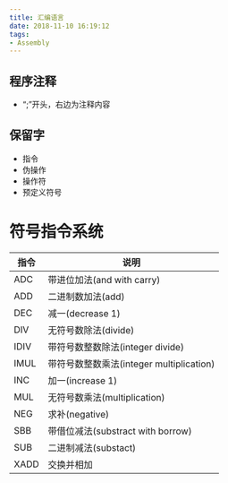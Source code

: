 ```yaml
---
title: 汇编语言
date: 2018-11-10 16:19:12
tags:
- Assembly
---
```



## 程序注释

- “;”开头，右边为注释内容


## 保留字
- 指令
- 伪操作
- 操作符
- 预定义符号

# 符号指令系统

指令|说明
-|-
ADC|带进位加法(and with carry)
ADD|二进制数加法(add)
DEC|减一(decrease 1)
DIV|无符号数除法(divide)
IDIV|带符号数整数除法(integer divide)
IMUL|带符号数整数乘法(integer multiplication)
INC|加一(increase 1)
MUL|无符号数乘法(multiplication)
NEG|求补(negative)
SBB|带借位减法(substract with borrow)
SUB|二进制减法(substact)
XADD|交换并相加
